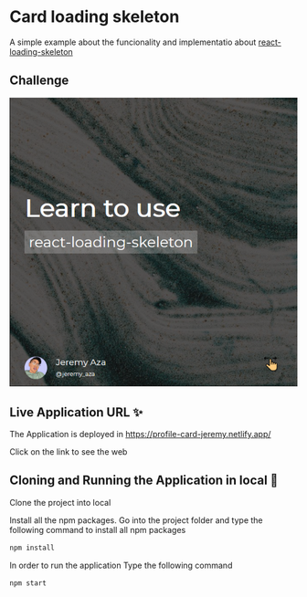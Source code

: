 # Card loading skeleton

A simple example about the funcionality and implementatio about [react-loading-skeleton](https://github.com/dvtng/react-loading-skeleton)

## Challenge

![](src/doc/capture.png)

## Live Application URL ✨

The Application is deployed in https://profile-card-jeremy.netlify.app/

Click on the link to see the web

## Cloning and Running the Application in local 🔮

Clone the project into local

Install all the npm packages. Go into the project folder and type the following command to install all npm packages

```bash
npm install
```

In order to run the application Type the following command

```bash
npm start
```
